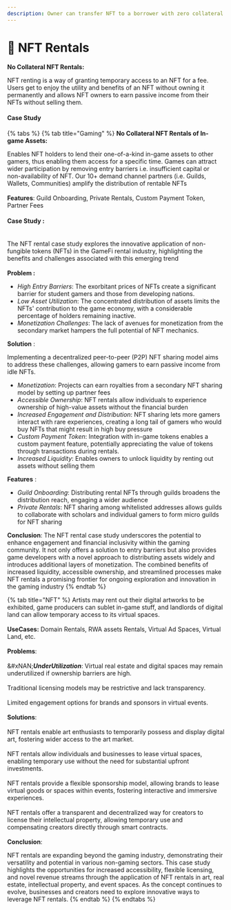 ```yaml
---
description: Owner can transfer NFT to a borrower with zero collateral
---
```


# 🤝 NFT Rentals

**No Collateral NFT Rentals:**

NFT renting is a way of granting temporary access to an NFT for a fee. Users get to enjoy the utility and benefits of an NFT without owning it permanently and allows NFT owners to earn passive income from their NFTs without selling them.&#x20;

#### Case Study

{% tabs %}
{% tab title="Gaming" %}
**No Collateral NFT Rentals of In-game Assets:**

Enables NFT holders to lend their one-of-a-kind in-game assets to other gamers, thus enabling them access for a specific time. Games can attract wider participation by removing entry barriers i.e. insufficient capital or non-availability of NFT. Our 10+ demand channel partners (i.e. Guilds, Wallets, Communities) amplify the distribution of rentable NFTs\
\
**Features**: Guild Onboarding, Private Rentals, Custom Payment Token, Partner Fees

#### Case Study :&#x20;

\
The NFT rental case study explores the innovative application of non-fungible tokens (NFTs) in the GameFi rental industry, highlighting the benefits and challenges associated with this emerging trend\
\
**Problem :**&#x20;

* _High Entry Barriers_: The exorbitant prices of NFTs create a significant barrier for student gamers and those from developing nations.
* _Low Asset Utilization_: The concentrated distribution of assets limits the NFTs' contribution to the game economy, with a considerable percentage of holders remaining inactive.
* _Monetization Challenges_: The lack of avenues for monetization from the secondary market hampers the full potential of NFT mechanics.

**Solution** :

Implementing a decentralized peer-to-peer (P2P) NFT sharing model aims to address these challenges, allowing gamers to earn passive income from idle NFTs.

* _Monetization_: Projects can earn royalties from a secondary NFT sharing model by setting up partner fees
* _Accessible Ownership_: NFT rentals allow individuals to experience ownership of high-value assets without the financial burden
* _Increased Engagement and Distribution_: NFT sharing lets more gamers interact with rare experiences, creating a long tail of gamers who would buy NFTs that might result in high buy pressure
* _Custom Payment Token_: Integration with in-game tokens enables a custom payment feature, potentially appreciating the value of tokens through transactions during rentals.
* _Increased Liquidity_: Enables owners to unlock liquidity by renting out assets without selling them

**Features** :

* _Guild Onboarding_: Distributing rental NFTs through guilds broadens the distribution reach, engaging a wider audience
* _Private Rentals_: NFT sharing among whitelisted addresses allows guilds to collaborate with scholars and individual gamers to form micro guilds for NFT sharing

**Conclusion**: The NFT rental case study underscores the potential to enhance engagement and financial inclusivity within the gaming community. It not only offers a solution to entry barriers but also provides game developers with a novel approach to distributing assets widely and introduces additional layers of monetization. The combined benefits of increased liquidity, accessible ownership, and streamlined processes make NFT rentals a promising frontier for ongoing exploration and innovation in the gaming industry
{% endtab %}

{% tab title="NFT" %}
Artists may rent out their digital artworks to be exhibited, game producers can sublet in-game stuff, and landlords of digital land can allow temporary access to its virtual spaces.\
\
**UseCases:** Domain Rentals, RWA assets Rentals, Virtual Ad Spaces, Virtual Land, etc.\
\
**Problems**:\
\
&#xNAN;_**UnderUtilization**_: Virtual real estate and digital spaces may remain underutilized if ownership barriers are high.\
\
Traditional licensing models may be restrictive and lack transparency.\
\
Limited engagement options for brands and sponsors in virtual events.\
\
**Solutions**:\
\
NFT rentals enable art enthusiasts to temporarily possess and display digital art, fostering wider access to the art market.\
\
NFT rentals allow individuals and businesses to lease virtual spaces, enabling temporary use without the need for substantial upfront investments.\
\
NFT rentals provide a flexible sponsorship model, allowing brands to lease virtual goods or spaces within events, fostering interactive and immersive experiences.\
\
NFT rentals offer a transparent and decentralized way for creators to license their intellectual property, allowing temporary use and compensating creators directly through smart contracts.\
\
**Conclusion**:

NFT rentals are expanding beyond the gaming industry, demonstrating their versatility and potential in various non-gaming sectors. This case study highlights the opportunities for increased accessibility, flexible licensing, and novel revenue streams through the application of NFT rentals in art, real estate, intellectual property, and event spaces. As the concept continues to evolve, businesses and creators need to explore innovative ways to leverage NFT rentals.
{% endtab %}
{% endtabs %}

##
